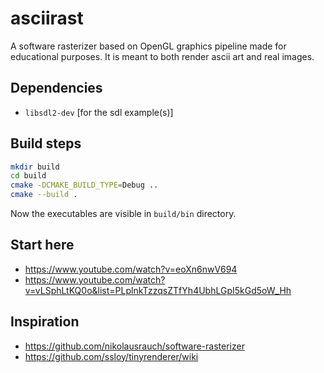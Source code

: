 # asciirast

A software rasterizer based on OpenGL graphics pipeline made for educational purposes. It is
meant to both render ascii art and real images.

## Dependencies
- `libsdl2-dev` [for the sdl example(s)]

## Build steps
```bash
mkdir build
cd build
cmake -DCMAKE_BUILD_TYPE=Debug ..
cmake --build .
```
Now the executables are visible in `build/bin` directory.

## Start here
- https://www.youtube.com/watch?v=eoXn6nwV694
- https://www.youtube.com/watch?v=vLSphLtKQ0o&list=PLplnkTzzqsZTfYh4UbhLGpI5kGd5oW_Hh

## Inspiration
- https://github.com/nikolausrauch/software-rasterizer
- https://github.com/ssloy/tinyrenderer/wiki
